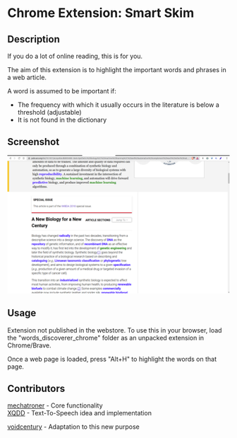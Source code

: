 # Chrome Extension: Smart Skim

## Description

If you do a lot of online reading, this is for you.

The aim of this extension is to highlight the important words and phrases in a web article.

A word is assumed to be important if: 
* The frequency with which it usually occurs in the literature is below a threshold (adjustable) 
* It is not found in the dictionary


## Screenshot

![screenshot](words_discoverer_chrome/screenshot.png)


## Usage

Extension not published in the webstore.
To use this in your browser, load the "words_discoverer_chrome" folder as an unpacked extension in Chrome/Brave.

Once a web page is loaded, press "Alt+H" to highlight the words on that page.


## Contributors

[mechatroner](https://github.com/mechatroner) - Core functionality  
[XQDD](https://github.com/XQDD) - Text-To-Speech idea and implementation  

[voidcentury](https://github.com/XQDD) - Adaptation to this new purpose
